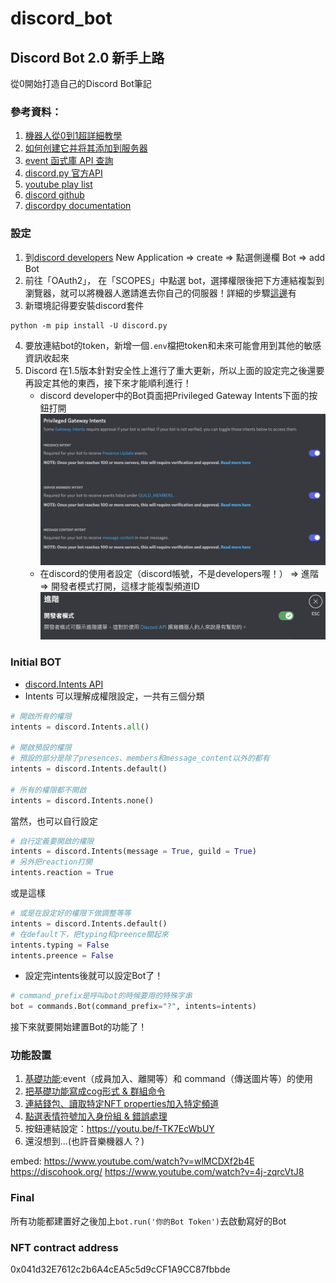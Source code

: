 # discord_bot

## Discord Bot 2.0 新手上路
從0開始打造自己的Discord Bot筆記

### 參考資料：
1. [機器人從0到1超詳細教學](https://hackmd.io/@kangjw/Discordpy%E6%A9%9F%E5%99%A8%E4%BA%BA%E5%BE%9E0%E5%88%B01%E8%B6%85%E8%A9%B3%E7%B4%B0%E6%95%99%E5%AD%B8)
2. [如何创建它并将其添加到服务器](https://appmaster.io/zh/blog/discord-bot-ru-he-chuang-jian-ta-bing-jiang-qi-tian-jia-dao-fu-wu-qi)
3. [event 函式庫 API 查詢](https://discordpy.readthedocs.io/en/latest/api.html#event-reference)
4. [discord.py 官方API](https://discordpy.readthedocs.io/en/latest/api.html)
5. [youtube play list](https://www.youtube.com/watch?v=rFJoLrVlEHY&list=PLSCgthA1Anif1w6mKM3O6xlBGGypXtrtN&index=5)
6. [discord github](https://github.com/discord/discord-api-docs)
7. [discordpy documentation](https://discordpy.readthedocs.io/en/latest/index.html#getting-started)

### 設定
1. 到[discord developers](https://discord.com/developers/applications) New Application => create => 點選側邊欄 Bot => add Bot
2. 前往「OAuth2」， 在「SCOPES」中點選 bot，選擇權限後把下方連結複製到瀏覽器，就可以將機器人邀請進去你自己的伺服器！詳細的步驟[這邊](https://hackmd.io/@kangjw/Discordpy%E6%A9%9F%E5%99%A8%E4%BA%BA%E5%BE%9E0%E5%88%B01%E8%B6%85%E8%A9%B3%E7%B4%B0%E6%95%99%E5%AD%B8)有
3. 新環境記得要安裝discord套件
```
python -m pip install -U discord.py
```
4. 要放連結bot的token，新增一個`.env`檔把token和未來可能會用到其他的敏感資訊收起來
5. Discord 在1.5版本針對安全性上進行了重大更新，所以上面的設定完之後還要再設定其他的東西，接下來才能順利進行！
    - discord developer中的Bot頁面把Privileged Gateway Intents下面的按鈕打開
    ![](image/Intents_setting.png)
    - 在discord的使用者設定（discord帳號，不是developers喔！） => 進階 => 開發者模式打開，這樣才能複製頻道ID
    ![](image/developer_mode.png)

### Initial BOT
- [discord.Intents API](https://discordpy.readthedocs.io/en/latest/api.html#discord.Intents)    
- Intents 可以理解成權限設定，一共有三個分類
```python
# 開啟所有的權限
intents = discord.Intents.all()

# 開啟預設的權限
# 預設的部分是除了presences、members和message_content以外的都有
intents = discord.Intents.default()

# 所有的權限都不開啟
intents = discord.Intents.none()
```
當然，也可以自行設定
```python
# 自行定義要開啟的權限
intents = discord.Intents(message = True, guild = True)
# 另外把reaction打開
intents.reaction = True
```
或是這樣
```python
# 或是在設定好的權限下做調整等等
intents = discord.Intents.default()
# 在default下，把typing和preence關起來
intents.typing = False
intents.preence = False
```  
- 設定完intents後就可以設定Bot了！
```python
# command_prefix是呼叫bot的時候要用的特殊字串
bot = commands.Bot(command_prefix="?", intents=intents)
```
接下來就要開始建置Bot的功能了！

### 功能設置
1. [基礎功能](Docs/basic.md):event（成員加入、離開等）和 command（傳送圖片等）的使用
2. [把基礎功能寫成cog形式 & 群組命令](./Docs/cogsNgroup.md) 
3. [連結錢包、讀取特定NFT properties加入特定頻道](./Docs/connectwallet.md)
4. [點選表情符號加入身份組 & 錯誤處理 ](./Code/cmds/event.py)
5. 按鈕連結設定：https://youtu.be/f-TK7EcWbUY
6. 還沒想到...(也許音樂機器人？)

embed: 
https://www.youtube.com/watch?v=wlMCDXf2b4E
https://discohook.org/
https://www.youtube.com/watch?v=4j-zqrcVtJ8


### Final
所有功能都建置好之後加上`bot.run('你的Bot Token')`去啟動寫好的Bot

### NFT contract address
0x041d32E7612c2b6A4cEA5c5d9cCF1A9CC87fbbde


